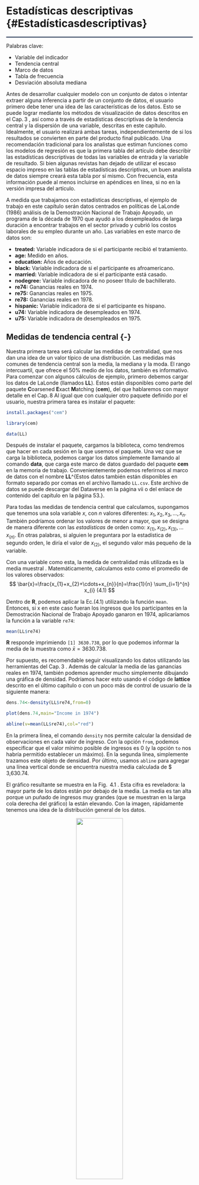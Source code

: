 # Estadísticas descriptivas {#Estadísticasdescriptivas}

<hr style="background-color:#03193b;height:2px">

Palabras clave:
- Variable del indicador 
- Tendencia central 
- Marco de datos 
- Tabla de frecuencia 
- Desviación absoluta mediana 

Antes de desarrollar cualquier modelo con un conjunto de datos o intentar extraer alguna inferencia a partir de un conjunto de datos, el usuario primero debe tener una idea de las características de los datos. Esto se puede lograr mediante los métodos de visualización de datos descritos en el Cap. 3 , así como a través de estadísticas descriptivas de la tendencia central y la dispersión de una variable, descritas en este capítulo. Idealmente, el usuario realizará ambas tareas, independientemente de si los resultados se convierten en parte del producto final publicado. Una recomendación tradicional para los analistas que estiman funciones como los modelos de regresión es que la primera tabla del artículo debe describir las estadísticas descriptivas de todas las variables de entrada y la variable de resultado. Si bien algunas revistas han dejado de utilizar el escaso espacio impreso en las tablas de estadísticas descriptivas, un buen analista de datos siempre creará esta tabla por sí mismo. Con frecuencia, esta información puede al menos incluirse en apéndices en línea, si no en la versión impresa del artículo.

A medida que trabajamos con estadísticas descriptivas, el ejemplo de trabajo en este capítulo serán datos centrados en políticas de LaLonde (1986) análisis de la Demostración Nacional de Trabajo Apoyado, un programa de la década de 1970 que ayudó a los desempleados de larga duración a encontrar trabajos en el sector privado y cubrió los costos laborales de su empleo durante un año. Las variables en este marco de datos son:
- **treated:** Variable indicadora de si el participante recibió el tratamiento.
- **age:** Medido en años.
- **education:** Años de educación.
- **black:** Variable indicadora de si el participante es afroamericano.
- **married:** Variable indicadora de si el participante está casado.
- **nodegree:** Variable indicadora de no poseer título de bachillerato.
- **re74:** Ganancias reales en 1974.
- **re75:** Ganancias reales en 1975.
- **re78:** Ganancias reales en 1978.
- **hispanic:** Variable indicadora de si el participante es hispano.
- **u74:** Variable indicadora de desempleados en 1974.
- **u75:** Variable indicadora de desempleados en 1975.

## Medidas de tendencia central {-}
Nuestra primera tarea será calcular las medidas de centralidad, que nos dan una idea de un valor típico de una distribución. Las medidas más comunes de tendencia central son la media, la mediana y la moda. El rango intercuartil, que ofrece el 50% medio de los datos, también es informativo. Para comenzar con algunos cálculos de ejemplo, primero debemos cargar los datos de LaLonde (llamados **LL**). Estos están disponibles como parte del paquete **C**oarsened **E**xact **M**atching (**cem**), del que hablaremos con mayor detalle en el Cap. 8 Al igual que con cualquier otro paquete definido por el usuario, nuestra primera tarea es instalar el paquete: 


```r
install.packages("cem")

library(cem)

data(LL)
```

Después de instalar el paquete, cargamos la biblioteca, como tendremos que hacer en cada sesión en la que usemos el paquete. Una vez que se carga la biblioteca, podemos cargar los datos simplemente llamando al comando **data**, que carga este marco de datos guardado del paquete **cem** en la memoria de trabajo. Convenientemente podemos referirnos al marco de datos con el nombre **LL**^{Estos datos también están disponibles en formato separado por comas en el archivo llamado <code>LL.csv</code>. Este archivo de datos se puede descargar del Dataverse en la página vii o del enlace de contenido del capítulo en la página 53.}.

Para todas las medidas de tendencia central que calculamos, supongamos que tenemos una sola variable $x$, con $n$ valores diferentes: $x_{1}, x_{2}, x_{3}, \ldots, x_{n}$. También podríamos ordenar los valores de menor a mayor, que se designa de manera diferente con las *estadísticas* de orden como: $x_{(1)}, x_{(2)}, x_{(3)}, \ldots x_{(n)}$. En otras palabras, si alguien le preguntara por la estadística de segundo orden, le diría el valor de $x_{(2)}$, el segundo valor más pequeño de la variable.

Con una variable como esta, la medida de centralidad más utilizada es la media muestral . Matemáticamente, calculamos esto como el promedio de los valores observados:
$$
\bar{x}=\frac{x_{1}+x_{2}+\cdots+x_{n}}{n}=\frac{1}{n} \sum_{i=1}^{n} x_{i}
(4.1)
$$

Dentro de **R**, podemos aplicar la Ec.(4.1) utilizando la función <code>mean</code>. Entonces, si x en este caso fueran los ingresos que los participantes en la Demostración Nacional de Trabajo Apoyado ganaron en 1974, aplicaríamos la función a la variable <code>re74</code>:


```r
mean(LL$re74)
```

**R**  responde imprimiendo <code>[1] 3630.738</code>, por lo que podemos informar la media de la muestra como $\bar{x}=3630.738$.

Por supuesto, es recomendable seguir visualizando los datos utilizando las herramientas del Cap. 3 . Además de calcular la media de las ganancias reales en 1974, también podemos aprender mucho simplemente dibujando una gráfica de densidad. Podríamos hacer esto usando el código de **lattice** descrito en el último capítulo o con un poco más de control de usuario de la siguiente manera: 


```r
dens.74<-density(LL$re74,from=0)

plot(dens.74,main="Income in 1974")

abline(v=mean(LL$re74),col="red")
```

En la primera línea, el comando <code>density</code> nos permite calcular la densidad de observaciones en cada valor de ingreso. Con la opción <code>from</code>, podemos especificar que el valor mínimo posible de ingresos es 0 (y la opción <code>to</code> nos habría permitido establecer un máximo). En la segunda línea, simplemente trazamos este objeto de densidad. Por último, usamos <code>abline</code> para agregar una línea vertical donde se encuentra nuestra media calculada de $ 3,630.74.

El gráfico resultante se muestra en la Fig.  4.1 . Esta cifra es reveladora: la mayor parte de los datos están por debajo de la media. La media es tan alta porque un puñado de ingresos muy grandes (que se muestran en la larga cola derecha del gráfico) la están elevando. Con la imagen, rápidamente tenemos una idea de la distribución general de los datos.

<center><img style='float: center; width:50%' src='images/imagen_4.1.png'/></center>
**Figura 4.1** Gráfico de densidad de los ingresos reales en 1974 a partir de los datos de la demostración nacional de trabajo con apoyo

Volviendo a las representaciones estadísticas, otra medida común de tendencia central es la *mediana* muestral. Una ventaja de calcular una mediana es que es más robusta a valores extremos que la media. Imagínese si nuestra muestra hubiera incluido de alguna manera a Warren Buffett; nuestra estimación del ingreso medio habría aumentado sustancialmente con una sola observación. La mediana, por el contrario, se movería muy poco en respuesta a una observación tan extrema. Nuestra fórmula para calcular una mediana con datos observados se convierte en las estadísticas de orden que definimos anteriormente:
$$
\tilde{x}= \begin{cases}x_{\left(\frac{n+1}{2}\right)} & \text { cuando } n \text { es par } \\ \frac{1}{2}\left(x_{\left(\frac{n}{2}\right)}+x_{\left(1+\frac{n}{2}\right)}\right) & \text { cuando } n \text { es impar }\end{cases}
(4.2)
$$

Tenga en cuenta que la notación para la mediana está algo dispersa y $\tilde{x}$ es uno de los varios símbolos de uso común. Formalmente, siempre que tenemos un número impar de valores, simplemente tomamos la estadística de orden medio (o el valor medio cuando los datos se ordenan de menor a mayor). Siempre que tengamos un número par de valores, tomamos las dos estadísticas de orden medio y promediamos entre ellas. (Por ejemplo, para las observaciones de diez, divide la diferencia entre $x_{(5)}$ y $x_{(6)}$ para obtener la mediana.) **R** ordenará nuestros datos, encontrar los valores de en medio, y tomar las medias reportar la mediana si simplemente Tipo:


```r
median(LL$re74)
```

En este caso, **R** imprime <code>[1] 823.8215</code>, por lo que podemos informar $\tilde{x}=823.8215$ como el ingreso medio para los participantes del programa en 1974. Observe que el valor medio es mucho más bajo que el valor medio, $ 2,806.92 más bajo, para ser exactos. Esto es consistente con lo que vimos en la Fig.  4.1 : Tenemos un sesgo positivo en nuestros datos, con algunos valores extremos que elevan un poco la media. Más adelante, lo verificaremos aún más observando los cuantiles de nuestra distribución.

Una tercera medida útil de tendencia central informa un rango de valores centrales. El rango intercuartil es el 50% medio de los datos. Usando estadísticas de pedidos, calculamos los límites inferior y superior de esta cantidad como:

$$
\mathrm{IQR}_{x}=\left[x_{\left(\frac{\pi}{4}\right)}, x_{\left(\frac{3 \sqrt{R}}{4}\right)}\right]
(4.3)
$$

Las dos cantidades informadas se denominan primer y tercer cuartiles . El primer cuartil es un valor para el cual el 25% de los datos son menores o iguales al valor. Del mismo modo, el 75% de los datos son menores o iguales al tercer cuartil. De esta manera, el 50% medio de los datos cae entre estos dos valores. En **R**, hay dos comandos que podemos escribir para obtener información sobre el rango intercuartil:


```r
summary(LL$re74)

IQR(LL$re74)
```

El comando de resumen es útil porque presenta la mediana y la media de la variable en un lugar, junto con el mínimo, el máximo, el primer cuartil y el tercer cuartil. Nuestra salida de **R**se  ve así:

Min. 1er Qu. Mediana Media  3er Qu. Max.

0.0  0.0     823.8   3631.0 5212.0  39570.0

Esto es útil para obtener tres medidas de tendencia central a la vez, aunque tenga en cuenta que los valores de la media y la mediana de forma predeterminada se redondean a menos dígitos de los que informaron los comandos separados. Mientras tanto, el rango intercuartílico se puede leer en la salida impresa como IQR x  = [0, 5212]. Normalmente, diríamos que al menos el 50% de los participantes tenía un ingreso entre $ 0 y $ 5212. En este caso, sin embargo, sabemos que nadie obtuvo un ingreso negativo, por lo que el 75% de los encuestados cayó en este rango. Finalmente, el comando IQR reporta la diferencia entre el tercer y primer cuartil, en este caso imprimiendo: [1] 5211.795 . Este comando, entonces, simplemente informa la dispersión entre la parte inferior y superior del rango intercuartílico, nuevamente con menos redondeo que el que habríamos obtenido al usar los números informados por el resumen .

En la mayoría de las circunstancias, el redondeo y las ligeras diferencias en los resultados que producen estos comandos plantean pocos problemas. Sin embargo, si se desean más dígitos, el usuario puede controlar una variedad de opciones globales que dan forma a la forma en que **R** presenta los resultados con el comando de opciones que se mencionó en el Cap. 1 El argumento de los dígitos determina específicamente el número de dígitos presentados. Entonces, por ejemplo, podríamos escribir:  


```r
options(digits=9)

summary(LL$re74)
```

Nuestra salida se vería así:

Min.  1er Qu. Mediana Media    3er Qu.  Max.

0.000 0.000   823.822 3630.740 5211.790 39570.700

Por tanto, podemos ver que las discrepancias son una función del redondeo. Sin embargo, tenga en cuenta que los cambios con el comando de opciones se aplican a todas las salidas de la sesión. Por ejemplo, resulta que si volvemos a ejecutar el comando mean, la salida ahora mostraría incluso más dígitos de los que teníamos antes.

También podríamos obtener un resumen general de todas las variables en un conjunto de datos a la vez simplemente escribiendo el nombre del marco de datos solo en el comando de resumen :


```r
summary(LL)
```

Esto informa las mismas estadísticas descriptivas que antes, pero para todas las variables a la vez. Si a alguna observación le falta un valor para una variable, este comando imprimirá el número de valores NA para la variable. Sin embargo, tenga en cuenta que no todas las cantidades informadas en esta tabla son significativas. Para las variables indicadoras como tratada , negra , casada , nodular , hispana , u74 y u75 , recuerde que las variables no son continuas. Básicamente, la media informa la proporción de encuestados que reciben un 1 en lugar de un 0, y el recuento de los valores faltantes es útil. Sin embargo, la otra información no es particularmente informativa.

### Tablas de frecuencia {-}

Para las variables que se miden nominal u ordinalmente, el mejor resumen de información suele ser una tabla simple que muestra la frecuencia de cada valor. En **R**, el comando table nos informa de esto. Por ejemplo, nuestros datos incluyen un indicador simple codificado con 1 si el encuestado es afroamericano y 0 en caso contrario. Para obtener las frecuencias relativas de esta variable, escribimos:


```r
table(LL$black)
```

Esto imprime la salida:

0   1

144 578

Por lo tanto, 144 encuestados no son afroamericanos y 578 encuestados son afroamericanos. Con un indicador nominal como este, la única medida válida de tendencia central es la moda , que es el valor más común que toma una variable. En este caso, el valor más frecuente es un 1, por lo que podríamos decir que la moda es afroamericana.

Como otro ejemplo, estos datos miden la educación en años. Medido de esta manera, podríamos pensar en esto como una variable continua. Sin embargo, el número de valores que adquiere esta variable es algo limitado, ya que nadie en la muestra tiene menos de tres o más de 16 años de educación. Por lo tanto, es posible que deseemos ver una tabla de frecuencias para esta variable también. Además, incluso si la media y la mediana son valores informativos, es posible que deseemos calcular la moda para saber cuál es el número más común de años de educación en estos datos. Para calcular la tabla de frecuencias y hacer que **R** devuelva automáticamente el modo, escribimos:


```r
table(LL$education)

which.max(table(LL$education))
```

La tabla que vemos es:

3   4   5   6   7   8   9  10  11  12  13  14  15  16

1   6   5   7  15  62 110 162 195 122  23  11   2   1

De un vistazo, pocos encuestados nunca fueron a la escuela secundaria y solo unos pocos tienen más que una educación secundaria. También podríamos escanear la tabla para observar que la moda es de 11 años de educación, lo que describe a 195 encuestados. Sin embargo, si tenemos muchas más categorías de las que tenemos para la educación , hacer esto será difícil. Por lo tanto, introducir nuestra tabla en el comando which.max devuelve qué etiqueta en la tabla tiene la frecuencia máxima . Nuestra impresión resultante es:

11

9

La primera línea, 11 , imprime la etiqueta de valor de la celda con la frecuencia más alta; este es nuestro modo. La segunda línea agrega el detalle adicional de que el valor de 11 es la novena celda de la tabla (un detalle que generalmente podemos ignorar).

Otra forma en que podríamos presentar nuestras frecuencias es en un diagrama de barras basado en la tabla anterior. Podríamos hacer esto con el siguiente código:


```r
barplot(table(LL$education),xlab="Years of Education",

     ylab="Frequency",cex.axis=.9,cex.names=.9,ylim=c(0,200))

abline(h=0,col=’gray60’)

box()
```

En la primera línea, especificamos que estamos dibujando un diagrama de barras de la tabla (educación LL $) . Observe que usamos cex.axis y cex.names para reducir el tamaño del texto en los ejes vertical y horizontal, respectivamente. Luego, agregamos una línea de base en 0 y dibujamos un cuadro alrededor de la figura completa. El resultado se muestra en la Fig.  4.2 . Con este gráfico, podemos detectar fácilmente que la barra más alta, nuestra moda, está en 11 años de educación. El gráfico también nos da una idea rápida de la dispersión de los otros valores.
Abrir imagen en nueva ventanaFigura 4.2
Figura 4.2
Distribución del número de años de educación a partir de los datos de la demostración nacional de trabajo con apoyo

Como punto lateral, suponga que un analista no solo quiere una tabla de frecuencias, sino el porcentaje de valores en cada categoría. Esto podría lograrse simplemente dividiendo la tabla por la cantidad de casos y multiplicándola por 100. Entonces, para el porcentaje de encuestados que cae en cada categoría en la variable de educación, escribimos:


```r
100*table(LL$education)/sum(table(LL$education))
```

R  luego imprimirá:

         3          4          5          6

 0.1385042  0.8310249  0.6925208  0.9695291

         7          8          9         10

 2.0775623  8.5872576 15.2354571 22.4376731

        11         12         13         14

27.0083102 16.8975069  3.1855956  1.5235457

        15         16

 0.2770083  0.1385042

Este resultado ahora muestra el porcentaje de observaciones que pertenecen a cada categoría.

## Medidas de dispersión {-}
Además de tener una idea del centro de nuestra variable, también nos gustaría saber qué tan dispersas están nuestras observaciones. Las medidas más comunes de esto son la varianza y la desviación estándar, aunque también discutiremos la desviación promedio promedio como una medida alternativa. Comenzando con la varianza de la muestra, nuestra fórmula para esta cantidad es:

$$
\operatorname{Var}(x)=s_{\infty}^{2}=\frac{\left(x_{1}-\bar{x}\right)^{2}+\left(x_{2}-\bar{x}\right)^{2}+\cdots+\left(x_{n}-\bar{x}\right)^{2}}{n-1}=\frac{1}{n-1} \sum_{i=1}^{n}\left(x_{i}-\bar{x}\right)^{2}
(4.4)
$$

En **R**, obtenemos esta cantidad con la función var . Para los ingresos en 1974, escribimos:


```r
var(LL$re74)
```

Esto imprime el valor: [1] 38696328 . Por lo tanto, podemos escribir Var ( x ) = 38696328. Por supuesto, la varianza está en una métrica al cuadrado. Dado que es posible que no queramos pensar en el diferencial en términos de “38,7 millones de dólares al cuadrado”, también recurriremos a medidas alternativas de dispersión. Dicho esto, la varianza es una cantidad esencial que alimenta una variedad de otros cálculos de interés.

La desviación estándar es simplemente la raíz cuadrada de la varianza:

$$
\mathrm{SD}(x)=s_{x}=\sqrt{\operatorname{Var}(x)}=\sqrt{\frac{1}{n-1} \sum_{i=1}^{n}\left(x_{i}-\bar{x}\right)^{2}}
(4.5)
$$

Esta simple transformación de la varianza tiene la buena propiedad de volver a poner nuestra medida de dispersión en la escala original. Podríamos tomar la raíz cuadrada de una varianza calculada o permitir que **R** haga todos los pasos del cálculo por nosotros:


```r
sd(LL$re74)
```

En este caso, **R** imprime: [1] 6220,637 . Por lo tanto, s x  = 6220. 637. Cuando una variable tiene la forma de una distribución normal (que nuestra variable de ingreso no lo es), una aproximación útil es la regla 68-95-99.7. Esto significa que aproximadamente el 68% de nuestros datos se encuentran dentro de una desviación estándar de la media, el 95% dentro de dos desviaciones estándar y el 99,7% dentro de tres desviaciones estándar. Para el ingreso en 1974, una fuerte concentración de ingresos en $ 0 elimina esta regla, pero con muchas otras variables se mantendrá observacionalmente.

Una medida de dispersión muy diferente es la desviación absoluta mediana . Definimos esto como:

$$
\operatorname{MAD}(x)=\operatorname{median}\left(\left|x_{i}-\operatorname{median}(x)\right|\right)
(4.6)
$$

En este caso, usamos la mediana como nuestra medida de centralidad, en lugar de la media. Luego calculamos la diferencia absoluta entre cada observación y la mediana. Por último, calculamos la mediana de las desviaciones . Esto nos ofrece la sensación de una desviación típica de la mediana. En R,  el comando se escribe:


```r
mad(LL$re74)
```

Aquí, **R** devuelve un valor de 1221,398. Al igual que la desviación estándar, está en la escala de la variable original, en dólares. A diferencia de la desviación estándar, esta estadística resulta ser mucho menor en este caso. Una vez más, los valores extremos pueden aumentar las variaciones y las desviaciones estándar, al igual que pueden distorsionar una media. La desviación absoluta mediana, por el contrario, es menos sensible a los valores extremos.

### Cuantiles y percentiles {-}

Como tema final, los cuantiles y percentiles nos permiten tener una idea de la distribución general de una variable. Los cuantiles son la ubicación relativa de los valores de datos en una lista ordenada, escalada [0, 1]. Para un valor q, el cuantil de ese valor sería el estadístico de orden x ( q ⋅  n ) . Los percentiles son lo mismo, escalados [0, 100], por lo que para un valor p, el percentil p sería X(p ⋅ n100). Por tanto, la mediana es el cuantil 0,5 y el percentil 50. Los casos especiales de cuantiles incluyen los cuartiles introducidos previamente (dividiendo los datos en cuatro grupos), quintiles (divididos en cinco grupos) y deciles (divididos en diez grupos).

En **R**, el cuantil de comando puede darnos cualquier cuantil que deseemos. De forma predeterminada, **R** imprime los cuantiles para q  ∈ {0. 00, 0. 25, 0. 50, 0. 75, 1. 00}. Sin embargo, tenemos la opción de especificar los cuantiles que queramos. La sintaxis es:


```r
quantile(LL$re74)

quantile(LL$re74, c(0,.1,.2,.3,.4,.5,.6,.7,.8,.9,1))
```

El primer comando imprime nuestros cuantiles predeterminados, aunque los informa con las etiquetas de percentiles reescaladas:

        0%        25%        50%        75%       100%

    0.0000     0.0000   823.8215  5211.7946 39570.6797

Esencialmente, esta información repite la información de cuartiles que el resumen nos proporcionó anteriormente. En nuestra segunda línea de código, agregamos un vector de 11 cuantiles de interés para solicitar deciles, que nos dan los puntos de corte para cada 10% adicional de los datos. Este resultado es:

        0%        10%        20%        30%

    0.0000     0.0000     0.0000     0.0000

       40%        50%        60%        70%

    0.0000   823.8215  1837.2208  3343.5705

       80%        90%       100%

 6651.6747 10393.2177 39570.6797

Esto es revelador, ya que muestra que al menos el 40% de nuestros encuestados tenía un ingreso de $ 0 en 1974. Además, al pasar del percentil 90 al percentil 100 (o máximo), vemos un salto de $ 10,393 a $ 39,570, lo que sugiere que algunos Los valores particularmente extremos se encuentran en el 10% superior de nuestros datos. Por lo tanto, estos datos tienen un sesgo positivo sustancial, lo que explica por qué nuestra mediana calculada es tan diferente de la media.

En este capítulo, hemos cubierto los diversos medios por los cuales podemos calcular las medidas de centralidad y dispersión en **R**. También hemos discutido tablas de frecuencias y cuantiles. Junto con las técnicas de graficación del Cap. 3 , ahora tenemos una gran canasta de herramientas para evaluar y reportar los atributos de un conjunto de datos. En el próximo capítulo, pasaremos a hacer inferencias a partir de nuestros datos. 

## Problemas de práctica {-}

Considere de nuevo Peake y Eshbaugh-Soha (2008) análisis de la cobertura de la política de medicamentos, que se introdujo en los problemas de práctica del Cap. 3 . Recuerde que el archivo de datos separados por comas se llama drugCoverage.csv . Si aún no lo ha descargado, visite Dataverse (consulte la página vii) o el contenido en línea de este capítulo (consulte la página 53). Una vez más, las variables son: un índice de tiempo basado en caracteres que muestra el mes y el año ( año ), la cobertura de noticias sobre drogas ( drugmedia ), un indicador de un discurso sobre drogas que pronunció Ronald Reagan en septiembre de 1986 ( rwr86 ), un indicador de un discurso que pronunció George HW Bush en septiembre de 1989 ( ghwb89 ), el índice de aprobación del presidente ( aprobación ) y la tasa de desempleo ( desempleo ).

1. ¿Qué puede aprender simplemente aplicando el comando de resumen al conjunto de datos completo? ¿Qué salta más claramente de esta salida? ¿Hay algún valor perdido en estos datos?

2. Usando la función media , calcule lo siguiente:
    - ¿Cuál es la media del indicador del discurso de George HW Bush en 1989? Dado que esta variable solo toma valores de 0 y 1, ¿cómo interpretaría esta cantidad?
    - ¿Cuál es el nivel medio de aprobación presidencial? ¿Cómo interpretaría esta cantidad?

3. ¿Cuál es el nivel medio de cobertura de los medios de comunicación sobre temas relacionados con las drogas?

4. ¿Cuál es el rango intercuartílico de cobertura de los medios de comunicación sobre temas relacionados con las drogas?

5. Informe dos tablas de frecuencia:
    - En el primero, informe la frecuencia de los valores del indicador del discurso de Ronald Reagan de 1986.
    - En el segundo, informe la frecuencia de los valores de la tasa de desempleo en un mes determinado.
    - ¿Cuál es el valor modal del desempleo? ¿En qué porcentaje de meses ocurre la moda?

6. ¿Cuáles son la varianza, la desviación estándar y la desviación absoluta mediana para la cobertura de noticias sobre drogas?

7. ¿Cuáles son los percentiles 10 y 90 de aprobación presidencial en este período de tiempo 1977-1992?
 
## Referencias {-}

- LaLonde RJ (1986) Evaluación de las evaluaciones econométricas de programas de formación con datos experimentales. Am Econ Rev 76 (4): 604–620
- Peake JS, Eshbaugh-Soha M (2008) El impacto en el establecimiento de la agenda de los principales discursos televisivos presidenciales. Polit Commun 25: 113-137
